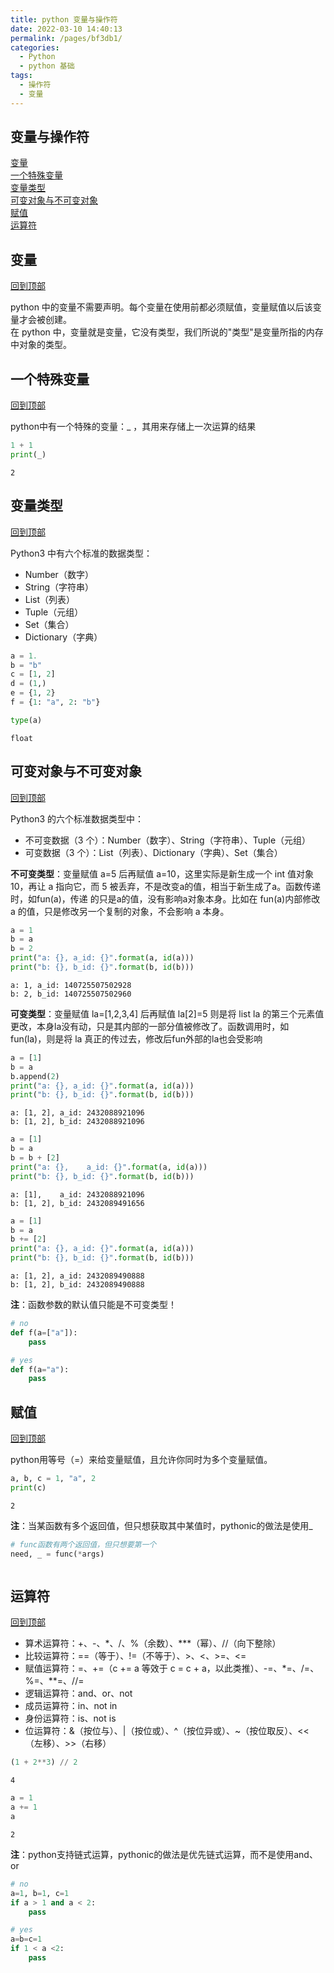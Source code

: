```yaml
---
title: python 变量与操作符
date: 2022-03-10 14:40:13
permalink: /pages/bf3db1/
categories:
  - Python
  - python 基础
tags:
  - 操作符
  - 变量
---
```

## 变量与操作符

[变量](#变量)<br>
[一个特殊变量](#一个特殊变量)<br>
[变量类型](#变量类型)<br>
[可变对象与不可变对象](#可变对象与不可变对象)<br>
[赋值](#赋值)<br>
[运算符](#运算符)<br>

## 变量
[回到顶部](#变量与操作符)

python 中的变量不需要声明。每个变量在使用前都必须赋值，变量赋值以后该变量才会被创建。<br>
在 python 中，变量就是变量，它没有类型，我们所说的"类型"是变量所指的内存中对象的类型。

## 一个特殊变量
[回到顶部](#变量与操作符)

python中有一个特殊的变量：_ ，其用来存储上一次运算的结果


```python
1 + 1
print(_)
```

    2

## 变量类型
[回到顶部](#变量与操作符)

Python3 中有六个标准的数据类型：

- Number（数字）
- String（字符串）
- List（列表）
- Tuple（元组）
- Set（集合）
- Dictionary（字典）


```python
a = 1.
b = "b"
c = [1, 2]
d = (1,)
e = {1, 2}
f = {1: "a", 2: "b"}

type(a)
```


    float

## 可变对象与不可变对象
[回到顶部](#变量与操作符)

Python3 的六个标准数据类型中：

- 不可变数据（3 个）：Number（数字）、String（字符串）、Tuple（元组）
- 可变数据（3 个）：List（列表）、Dictionary（字典）、Set（集合）

**不可变类型**：变量赋值 a=5 后再赋值 a=10，这里实际是新生成一个 int 值对象 10，再让 a 指向它，而 5 被丢弃，不是改变a的值，相当于新生成了a。函数传递时，如fun(a)，传递  的只是a的值，没有影响a对象本身。比如在 fun(a)内部修改 a 的值，只是修改另一个复制的对象，不会影响 a 本身。


```python
a = 1
b = a
b = 2
print("a: {}, a_id: {}".format(a, id(a)))
print("b: {}, b_id: {}".format(b, id(b)))
```

    a: 1, a_id: 140725507502928
    b: 2, b_id: 140725507502960


**可变类型**：变量赋值 la=[1,2,3,4] 后再赋值 la[2]=5 则是将 list la 的第三个元素值更改，本身la没有动，只是其内部的一部分值被修改了。函数调用时，如 fun(la)，则是将 la 真正的传过去，修改后fun外部的la也会受影响


```python
a = [1]
b = a
b.append(2)
print("a: {}, a_id: {}".format(a, id(a)))
print("b: {}, b_id: {}".format(b, id(b)))
```

    a: [1, 2], a_id: 2432088921096
    b: [1, 2], b_id: 2432088921096



```python
a = [1]
b = a
b = b + [2]
print("a: {},    a_id: {}".format(a, id(a)))
print("b: {}, b_id: {}".format(b, id(b)))
```

    a: [1],    a_id: 2432088921096
    b: [1, 2], b_id: 2432089491656



```python
a = [1]
b = a
b += [2]
print("a: {}, a_id: {}".format(a, id(a)))
print("b: {}, b_id: {}".format(b, id(b)))
```

    a: [1, 2], a_id: 2432089490888
    b: [1, 2], b_id: 2432089490888


**注**：函数参数的默认值只能是不可变类型！


```python
# no
def f(a=["a"]):
    pass

# yes
def f(a="a"):
    pass
```



## 赋值
[回到顶部](#变量与操作符)

python用等号（=）来给变量赋值，且允许你同时为多个变量赋值。


```python
a, b, c = 1, "a", 2
print(c)
```

    2


**注**：当某函数有多个返回值，但只想获取其中某值时，pythonic的做法是使用_


```python
# func函数有两个返回值，但只想要第一个
need, _ = func(*args) 
```


```python

```

## 运算符
[回到顶部](#变量与操作符)

- 算术运算符：+、-、*、/、%（余数）、\***（幂）、//（向下整除）
- 比较运算符：==（等于）、!=（不等于）、>、<、>=、<=
- 赋值运算符：=、+=（c += a 等效于 c = c + a，以此类推）、-=、*=、/=、%=、**=、//=
- 逻辑运算符：and、or、not
- 成员运算符：in、not in
- 身份运算符：is、not is
- 位运算符：&（按位与）、|（按位或）、^（按位异或）、~（按位取反）、<<（左移）、>>（右移）


```python
(1 + 2**3) // 2
```


    4


```python
a = 1
a += 1
a
```


    2

**注**：python支持链式运算，pythonic的做法是优先链式运算，而不是使用and、or


```python
# no
a=1, b=1, c=1
if a > 1 and a < 2:
    pass

# yes
a=b=c=1
if 1 < a <2:
    pass
```
